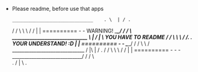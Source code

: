 - Please readme, before use that apps



      ______________________________    . \  | / .
     /                            / \     \ \ / /
    |                            | ==========  - -    WARNING!
     \____________________________\_/     / / \ \
  ______________________________      \  | / | \      YOU HAVE TO README
 /                            / \     \ \ / /.   .    YOUR UNDERSTAND! :D
|                            | ==========  - -
 \____________________________\_/     / / \ \    /
      ______________________________   / |\  | /  .
     /                            / \     \ \ / /
    |                            | ==========  -  - -
     \____________________________\_/     / / \ \
                                        .  / | \  .

